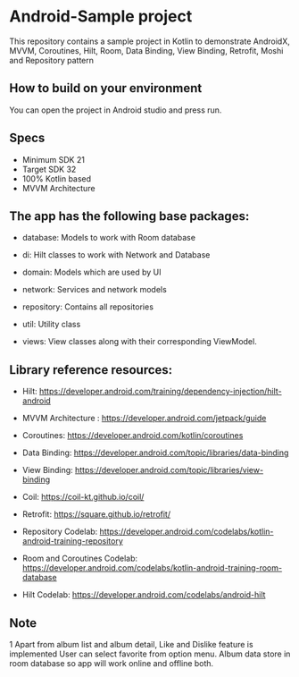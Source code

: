 # Android-Sample project
This repository contains a sample project in Kotlin to demonstrate AndroidX, MVVM, Coroutines,
 Hilt, Room, Data Binding, View Binding, Retrofit, Moshi and Repository pattern

## How to build on your environment
You can open the project in Android studio and press run.

## Specs
- Minimum SDK 21
- Target SDK 32
- 100% Kotlin based
- MVVM Architecture

## The app has the following base packages:

- database: Models to work with Room database

- di: Hilt classes to work with Network and Database

- domain: Models which are used by UI

- network: Services and network models

- repository: Contains all repositories

- util: Utility class

- views: View classes along with their corresponding ViewModel.

## Library reference resources:

- Hilt: https://developer.android.com/training/dependency-injection/hilt-android

- MVVM Architecture : https://developer.android.com/jetpack/guide

- Coroutines: https://developer.android.com/kotlin/coroutines

- Data Binding: https://developer.android.com/topic/libraries/data-binding

- View Binding: https://developer.android.com/topic/libraries/view-binding

- Coil: https://coil-kt.github.io/coil/

- Retrofit: https://square.github.io/retrofit/

- Repository Codelab: https://developer.android.com/codelabs/kotlin-android-training-repository

- Room and Coroutines Codelab: https://developer.android.com/codelabs/kotlin-android-training-room-database

- Hilt Codelab: https://developer.android.com/codelabs/android-hilt

## Note
1 Apart from album list and album detail, Like and Dislike feature is implemented
  User can select favorite from option menu.
  Album data store in room database so app will work online and offline both.



